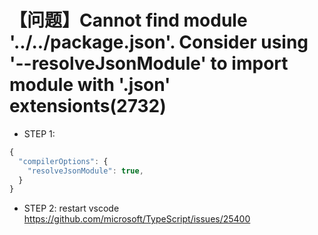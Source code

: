 # 【问题】Cannot find module '../../package.json'. Consider using '--resolveJsonModule' to import module with '.json' extensionts(2732)
+ STEP 1:
```javascript
{
  "compilerOptions": {
    "resolveJsonModule": true, 
  }
}
```
+ STEP 2:
restart vscode
https://github.com/microsoft/TypeScript/issues/25400